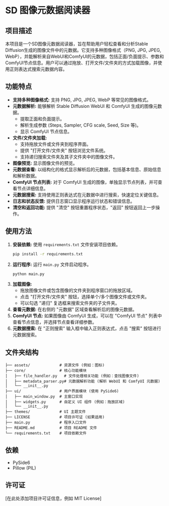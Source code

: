 # SD 图像元数据阅读器

## 项目描述

本项目是一个SD图像元数据阅读器，旨在帮助用户轻松查看和分析Stable Diffusion生成的图像文件中的元数据。它支持多种图像格式（PNG, JPG, JPEG, WebP），并能解析来自WebUI和ComfyUI的元数据，包括正面/负面提示、参数和ComfyUI节点信息。用户可以通过拖放、打开文件/文件夹的方式加载图像，并使用正则表达式搜索元数据内容。

## 功能特点

- **支持多种图像格式:**  支持 PNG, JPG, JPEG, WebP 等常见的图像格式。
- **元数据解析:**  能够解析 Stable Diffusion WebUI 和 ComfyUI 生成的图像元数据。
    - 提取正面和负面提示。
    - 解析生成参数 (Steps, Sampler, CFG scale, Seed, Size 等)。
    - 显示 ComfyUI 节点信息。
- **文件/文件夹加载:**
    - 支持拖放文件或文件夹到程序界面。
    - 提供 "打开文件/文件夹" 按钮浏览文件系统。
    - 支持递归搜索文件夹及其子文件夹中的图像文件。
- **图像预览:**  显示图像文件的预览。
- **元数据查看:**  以结构化的格式显示解析后的元数据，包括基本信息、原始信息和解析数据。
- **ComfyUI 节点列表:**  对于 ComfyUI 生成的图像，单独显示节点列表，并可查看节点详细信息。
- **元数据搜索:**  支持使用正则表达式在元数据中进行搜索，快速定位关键信息。
- **日志和状态反馈:**  提供日志窗口显示程序运行状态和错误信息。
- **清空和返回功能:**  提供 "清空" 按钮重置程序状态，"返回" 按钮返回上一步操作。

## 使用方法

1. **安装依赖:**  使用 `requirements.txt` 文件安装项目依赖。
   ```bash
   pip install -r requirements.txt
   ```
2. **运行程序:**  运行 `main.py` 文件启动程序。
   ```bash
   python main.py
   ```
3. **加载图像:**
   - 拖放图像文件或包含图像的文件夹到程序窗口的拖放区域。
   - 点击 "打开文件/文件夹" 按钮，选择单个/多个图像文件或文件夹。
   - 可以勾选 "递归" 复选框来搜索文件夹的子文件夹。
4. **查看元数据:**  在右侧的 "元数据" 区域查看解析后的图像元数据。
5. **ComfyUI 节点:**  如果图像由 ComfyUI 生成，可以在 "ComfyUI 节点" 列表中查看节点信息，并选择节点查看详细参数。
6. **元数据搜索:**  在 "正则搜索" 输入框中输入正则表达式，点击 "搜索" 按钮进行元数据搜索。

## 文件夹结构

```
├── assets/             # 资源文件 (例如：图标)
├── core/               # 核心功能模块
│   ├── file_handler.py   # 文件处理相关功能 (例如：查找图像文件)
│   ├── metadata_parser.py# 元数据解析功能 (解析 WebUI 和 ComfyUI 元数据)
│   └── __init__.py
├── ui/                 # 用户界面模块 (使用 PySide6)
│   ├── main_window.py  # 主窗口实现
│   ├── widgets.py      # 自定义 UI 组件 (例如：拖放区域)
│   └── __init__.py
├── themes/             # UI 主题文件
├── LICENSE             # 项目许可证 (如果适用)
├── main.py             # 程序入口文件
├── README.md           # 项目 README 文件
└── requirements.txt    # 项目依赖文件
```

## 依赖

- PySide6
- Pillow (PIL)

## 许可证

[在此处添加项目许可证信息，例如 MIT License]

